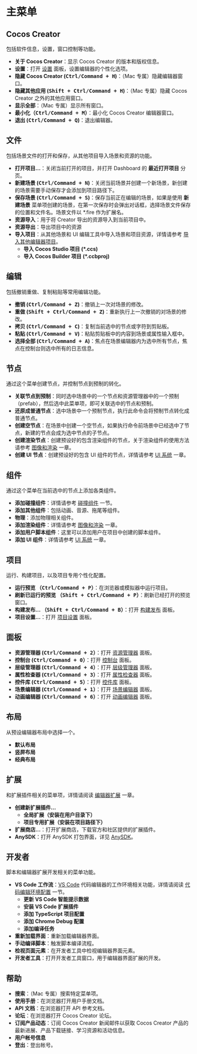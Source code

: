 # 主菜单

## Cocos Creator

包括软件信息，设置，窗口控制等功能。

- **关于 Cocos Creator**：显示 Cocos Creator 的版本和版权信息。
- **设置**：打开 [设置](editor-panels/preferences.md) 面板，设置编辑器的个性化选项。
- **隐藏 Cocos Creator (<kbd>Ctrl/Command + H</kbd>)**：（Mac 专属）隐藏编辑器窗口。
- **隐藏其他应用 (<kbd>Shift + Ctrl/Command + H</kbd>)**：（Mac 专属）隐藏 Cocos Creator 之外的其他应用窗口。
- **显示全部**：（Mac 专属）显示所有窗口。
- **最小化（<kbd>Ctrl/Command + M</kbd>）**：最小化 Cocos Creator 编辑器窗口。
- **退出 (<kbd>Ctrl/Command + Q</kbd>)**：退出编辑器。

## 文件

包括场景文件的打开和保存，从其他项目导入场景和资源的功能。

- **打开项目...**：关闭当前打开的项目，并打开 Dashboard 的 **最近打开项目** 分页。
- **新建场景 (<kbd>Ctrl/Command + N</kbd>)**：关闭当前场景并创建一个新场景，新创建的场景需要手动保存才会添加到项目路径下。
- **保存场景 (<kbd>Ctrl/Command + S</kbd>)**：保存当前正在编辑的场景，如果是使用 **新建场景** 菜单项创建的场景，在第一次保存时会弹出对话框，选择场景文件保存的位置和文件名。场景文件以 *.fire 作为扩展名。
- **资源导入**：用于将 Creator 导出的资源导入到当前项目中。
- **资源导出**：导出项目中的资源
- **导入项目**：从其他场景和 UI 编辑工具中导入场景和项目资源，详情请参考 [导入其他编辑器项目](../../asset-workflow/project-import.md)。
  - **导入 Cocos Studio 项目 (*.ccs)**
  - **导入 Cocos Builder 项目 (*.ccbproj)**

## 编辑

包括撤销重做、复制粘贴等常用编辑功能。

- **撤销 (<kbd>Ctrl/Command + Z</kbd>)**：撤销上一次对场景的修改。
- **重做 (<kbd>Shift + Ctrl/Command + Z</kbd>)**：重新执行上一次撤销的对场景的修改。
- **拷贝 (<kbd>Ctrl/Command + C</kbd>)**：复制当前选中的节点或字符到剪贴板。
- **粘贴 (<kbd>Ctrl/Command + V</kbd>)**：粘贴剪贴板中的内容到场景或属性输入框中。
- **选择全部 (<kbd>Ctrl/Command + A</kbd>)**：焦点在场景编辑器内为选中所有节点，焦点在控制台则选中所有的日志信息。

## 节点

通过这个菜单创建节点，并控制节点到预制的转化。

- **关联节点到预制**：同时选中场景中的一个节点和资源管理器中的一个预制（prefab），然后选中此菜单项，即可关联选中的节点和预制。
- **还原成普通节点**：选中场景中一个预制节点，执行此命令会将预制节点转化成普通节点。
- **创建空节点**：在场景中创建一个空节点，如果执行命令前场景中已经选中了节点，新建的节点会成为选中节点的子节点。
- **创建渲染节点**：创建预设好的包含渲染组件的节点，关于渲染组件的使用方法请参考 [图像和渲染](../../render/index.md) 一章。
- **创建 UI 节点**：创建预设好的包含 UI 组件的节点，详情请参考 [UI 系统](../../ui/index.md) 一章。

## 组件

通过这个菜单在当前选中的节点上添加各类组件。

- **添加碰撞组件**：详情请参考 [碰撞组件](../../physics/collision/edit-collider-component.md) 一节。
- **添加其他组件**：包括动画、音源、拖尾等组件。
- **物理**：添加物理相关组件。
- **添加渲染组件**：详情请参考 [图像和渲染](../../render/index.md) 一章。
- **添加用户脚本组件**：这里可以添加用户在项目中创建的脚本组件。
- **添加 UI 组件**：详情请参考 [UI 系统](../../ui/index.md) 一章。

## 项目

运行、构建项目，以及项目专用个性化配置。

- **运行预览 （<kbd>Ctrl/Command + P</kbd>）**：在浏览器或模拟器中运行项目。
- **刷新已运行的预览 （<kbd>Shift + Ctrl/Command + P</kbd>）**：刷新已经打开的预览窗口。
- **构建发布... （<kbd>Shift + Ctrl/Command + B</kbd>）**：打开 [构建发布](../../publish/index.md) 面板。
- **项目设置...**：打开 [项目设置](editor-panels/project-settings.md) 面板。

## 面板

- **资源管理器 (<kbd>Ctrl/Command + 2</kbd>）**：打开 [资源管理器](editor-panels/assets.md) 面板。
- **控制台 (<kbd>Ctrl/Command + 0</kbd>）**：打开 [控制台](editor-panels/console.md) 面板。
- **层级管理器 (<kbd>Ctrl/Command + 4</kbd>）**：打开 [层级管理器](editor-panels/node-tree.md) 面板。
- **属性检查器 (<kbd>Ctrl/Command + 3</kbd>）**：打开 [属性检查器](editor-panels/properties.md) 面板。
- **控件库 (<kbd>Ctrl/Command + 5</kbd>）**：打开 [控件库](editor-panels/node-library.md) 面板。
- **场景编辑器 (<kbd>Ctrl/Command + 1</kbd>）**：打开 [场景编辑器](editor-panels/scene.md) 面板。
- **动画编辑器 (<kbd>Ctrl/Command + 6</kbd>）**：打开 [动画编辑器](../../animation/animation.md) 面板。

## 布局

从预设编辑器布局中选择一个。

- **默认布局**
- **竖屏布局**
- **经典布局**

## 扩展

和扩展插件相关的菜单项，详情请阅读 [编辑器扩展](../../extension/index.md) 一章。

- **创建新扩展插件...**
  - **全局扩展（安装在用户目录下）**
  - **项目专用扩展（安装在项目路径下）**
- **扩展商店...**：打开扩展商店，下载官方和社区提供的扩展插件。
- **AnySDK**：打开 AnySDK 打包界面，详见 [AnySDK](../../sdk/anysdk-overview.md)。

## 开发者

脚本和编辑器扩展开发相关的菜单功能。

- **VS Code 工作流**：[VS Code](http://code.visualstudio.com/) 代码编辑器的工作环境相关功能，详情请阅读 [代码编辑环境配置](../coding-setup.md) 一节。
  - **更新 VS Code 智能提示数据**
  - **安装 VS Code 扩展插件**
  - **添加 TypeScript 项目配置**
  - **添加 Chrome Debug 配置**
  - **添加编译任务**
- **重新加载界面**：重新加载编辑器界面。
- **手动编译脚本**：触发脚本编译流程。
- **检视页面元素**：在开发者工具中检视编辑器界面元素。
- **开发者工具**：打开开发者工具窗口，用于编辑器界面扩展的开发。

## 帮助

- **搜索**：（Mac 专属）搜索特定菜单项。
- **使用手册**：在浏览器打开用户手册文档。
- **API 文档**：在浏览器打开 API 参考文档。
- **论坛**：在浏览器打开 Cocos Creator 论坛。
- **订阅产品动态**：订阅 Cocos Creator 新闻邮件以获取 Cocos Creator 产品的最新进展、产品下载链接、学习资源和活动信息。
- **用户帐号信息**
- **登出**：登出帐号。